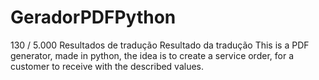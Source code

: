 # GeradorPDFPython
 130 / 5.000 Resultados de tradução Resultado da tradução This is a PDF generator, made in python, the idea is to create a service order, for a customer to receive with the described values.
